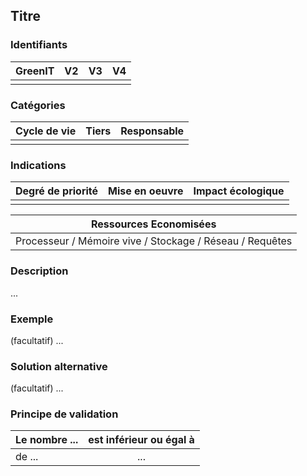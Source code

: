 ## Titre

### Identifiants

| GreenIT |  V2  |  V3  |  V4  |
|:-------:|:----:|:----:|:----:|
|      |   |   |      |

### Catégories

| Cycle de vie |  Tiers  |  Responsable  |
|:---------:|:----:|:----:|
|  |  |  |

### Indications

| Degré de priorité |      Mise en oeuvre       |  Impact écologique    | 
|-------------------|:-------------------------:|:---------------------:|
|        |                  |                   | 

|Ressources Economisées                                      |
|:----------------------------------------------------------:|
|Processeur / Mémoire vive / Stockage / Réseau / Requêtes    |

### Description

...

### Exemple

(facultatif) ...

### Solution alternative

(facultatif) ...

### Principe de validation

| Le nombre ... |     est inférieur ou égal à   |  
|-------------------|:-------------------------:|
| de ...    |  ... |
